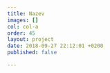 ```yaml
---
title: Nazev
images: []
col: col-a
order: 45
layout: project
date: 2018-09-27 22:12:01 +0200
published: false

---
```

